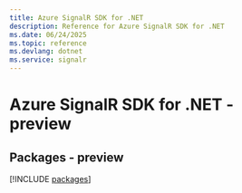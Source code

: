 ```yaml
---
title: Azure SignalR SDK for .NET
description: Reference for Azure SignalR SDK for .NET
ms.date: 06/24/2025
ms.topic: reference
ms.devlang: dotnet
ms.service: signalr
---
```

# Azure SignalR SDK for .NET - preview
## Packages - preview
[!INCLUDE [packages](signalr-index.md)]